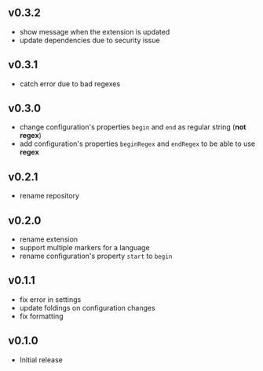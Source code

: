 ## v0.3.2
- show message when the extension is updated
- update dependencies due to security issue

## v0.3.1
- catch error due to bad regexes

## v0.3.0
- change configuration's properties `begin` and `end` as regular string (**not regex**)
- add configuration's properties `beginRegex` and `endRegex` to be able to use **regex**

## v0.2.1
- rename repository

## v0.2.0
- rename extension
- support multiple markers for a language
- rename configuration's property `start` to `begin`

## v0.1.1
- fix error in settings
- update foldings on configuration changes
- fix formatting

## v0.1.0
- Initial release

